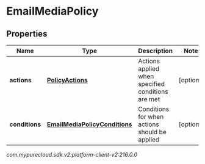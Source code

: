 # EmailMediaPolicy


## Properties

| Name | Type | Description | Notes |
| ------------ | ------------- | ------------- | ------------- |
| **actions** | [**PolicyActions**](PolicyActions) | Actions applied when specified conditions are met |  [optional] |
| **conditions** | [**EmailMediaPolicyConditions**](EmailMediaPolicyConditions) | Conditions for when actions should be applied |  [optional] |




_com.mypurecloud.sdk.v2:platform-client-v2:216.0.0_
